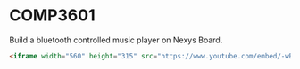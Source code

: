 # COMP3601
Build a bluetooth controlled music player on Nexys Board.

```HTML
<iframe width="560" height="315" src="https://www.youtube.com/embed/-wBj4jxMniM" frameborder="0" allow="accelerometer; autoplay; clipboard-write; encrypted-media; gyroscope; picture-in-picture" allowfullscreen></iframe>
```

